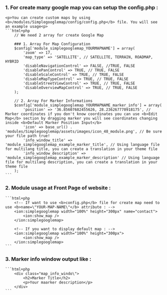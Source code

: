### 1. For create many google map you can setup the config.php :
	<p>You can create custom maps by using <b>/modules/Simplegooglemap/config/config.php</b> file. You will see an example usage<p>
	```html+php
		// We need 2 array for create Google Map
		
		### 1. Array For Map Configuration
		$config['module_simplegooglemap_YOURMAPNAME'] = array(
			'zoom' => 17,
			'map_type' => 'SATELLITE', // SATELLITE, TERRAIN, ROADMAP, HYBRID
			'disableNavigationControl' => FALSE, //TRUE, FALSE
			'disablePanControl' => TRUE, // TRUE, FALSE
			'disableScaleControl' => TRUE, // TRUE, FALSE
			'disableMapTypeControl' => TRUE, // TRUE, FALSE
			'disableStreetViewControl' => TRUE, // TRUE, FALSE
			'disableOverviewMapControl' => TRUE, // TRUE, FALSE
		);
		
		// 2. Array For Marker Informations
		$config['module_simplegooglemap_YOURMAPNAME_marker_info'] = array(
			'position' => '36.85607682455626, 28.236267770918175', // Marker coordinates if you don't know coordinates you can use <b>Edit Map</b> section by dragging marker you will see coordinates changing inside <b>Default Marker Position Input</b>
			'icon' => base_url() . 'modules/Simplegooglemap/assets/images/icon_48_module.png', // Be sure your file path true!
			'info_window_title' => 'module_simplegooglemap_example_marker_title', // Using language file for multilang title, you can create a translation in your theme file
			'info_window_description' => 'module_simplegooglemap_example_marker_description' // Using language file for multilang description, you can create a translation in your theme file
		);
	```
### 2. Module usage at Front Page of website :
	```html+php
		<!-- If want to use <b>config.php</b> file for create map need to use <b>name=\"YOUR-MAP-NAME\"</b> attribute : -->
		<ion:simplegooglemap width="100%" height="300px" name="contact">
			<ion:show_map />
		</ion:simplegooglemap>
		
		<!-- If you want to display default map : -->
		<ion:simplegooglemap width="100%" height="300px">
			<ion:show_map />
		</ion:simplegooglemap>
	```
	
### 3. Marker info window output like :
	```html+php
		<div class="map_info_windo\">
			<h2>Marker Title</h2>
			<p>Your maarker description</p>
		</div>
	```